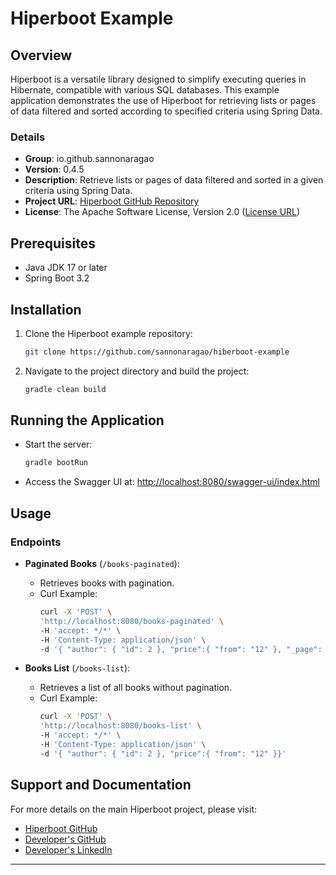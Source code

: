 
# Hiperboot Example

## Overview
Hiperboot is a versatile library designed to simplify executing queries in Hibernate, compatible with various SQL databases. This example application demonstrates the use of Hiperboot for retrieving lists or pages of data filtered and sorted according to specified criteria using Spring Data.

### Details
- **Group**: io.github.sannonaragao
- **Version**: 0.4.5
- **Description**: Retrieve lists or pages of data filtered and sorted in a given criteria using Spring Data.
- **Project URL**: [Hiperboot GitHub Repository](https://github.com/sannonaragao/HiperBoot/)
- **License**: The Apache Software License, Version 2.0 ([License URL](https://www.apache.org/licenses/LICENSE-2.0.txt))

## Prerequisites
- Java JDK 17 or later
- Spring Boot 3.2

## Installation
1. Clone the Hiperboot example repository:
   ```bash
   git clone https://github.com/sannonaragao/hiberboot-example
   ```
2. Navigate to the project directory and build the project:
   ```bash
   gradle clean build
   ```

## Running the Application

- Start the server:
  ```bash
  gradle bootRun
  ```
- Access the Swagger UI at: [http://localhost:8080/swagger-ui/index.html](http://localhost:8080/swagger-ui/index.html)

## Usage

### Endpoints
- **Paginated Books** (`/books-paginated`):
    - Retrieves books with pagination.
    - Curl Example:
      ```bash
      curl -X 'POST' \
      'http://localhost:8080/books-paginated' \
      -H 'accept: */*' \
      -H 'Content-Type: application/json' \
      -d '{ "author": { "id": 2 }, "price":{ "from": "12" }, "_page": { "offset": 0, "limit": 5, "sort": "-title" } }'
      ```

- **Books List** (`/books-list`):
    - Retrieves a list of all books without pagination.
    - Curl Example:
      ```bash
      curl -X 'POST' \
      'http://localhost:8080/books-list' \
      -H 'accept: */*' \
      -H 'Content-Type: application/json' \
      -d '{ "author": { "id": 2 }, "price":{ "from": "12" }}'
      ```

## Support and Documentation
For more details on the main Hiperboot project, please visit:
- [Hiperboot GitHub](https://github.com/sannonaragao/hiperboot)
- [Developer's GitHub](https://github.com/sannonaragao/)
- [Developer's LinkedIn](https://www.linkedin.com/in/sannonaragao/)

---
